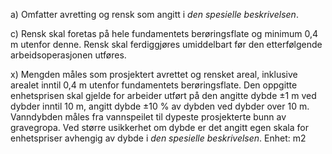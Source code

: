 a) Omfatter avretting og rensk som angitt i *den spesielle beskrivelsen*.

c) Rensk skal foretas på hele fundamentets berøringsflate og minimum 0,4 m utenfor denne. Rensk skal ferdiggjøres umiddelbart før den etterfølgende arbeidsoperasjonen utføres.

x) Mengden måles som prosjektert avrettet og rensket areal, inklusive arealet inntil 0,4 m utenfor fundamentets berøringsflate. Den oppgitte enhetsprisen skal gjelde for arbeider utført på den angitte dybde ±1 m ved dybder inntil 10 m, angitt dybde ±10 % av dybden ved dybder over 10 m. Vanndybden måles fra vannspeilet til dypeste prosjekterte bunn av gravegropa.
Ved større usikkerhet om dybde er det angitt egen skala for enhetspriser avhengig av dybde i *den spesielle beskrivelsen*. Enhet: m2

